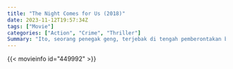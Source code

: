 ```yaml
---
title: "The Night Comes for Us (2018)"
date: 2023-11-12T19:57:34Z
tags: ["Movie"]
categories: ["Action", "Crime", "Thriller"]
Summary: "Ito, seorang penegak geng, terjebak di tengah pemberontakan berbahaya dan kejam dalam keluarga kriminal Triad sekembalinya dari tugas di luar negeri."
---
```


<mux-player stream-type="on-demand"
src="https://kp3d-my.sharepoint.com/personal/ryoo_kp3d_onmicrosoft_com/_layouts/15/download.aspx?share=ETjpka7WFaJNmhO5KPZmN0EBHXJERQtYDoB7jwkfGl0a3w" prefer-playback="mse" controls>

</mux-player>


{{< movieinfo id="449992" >}}

<script src="https://cdn.jsdelivr.net/npm/@mux/mux-player"></script>

 <script type="application/ld+json ">
{
"@context": "https://schema.org/",
"@type": "VideoObject",
"name": "The Night Comes for Us (2018)",
"contentUrl": "https://stream.mux.com/IvETip01m8RbDFW735CBaz2D1w01hW1fUNmIyOOPIesyE.m3u8",
"thumbnailUrl": "https://www.themoviedb.org/t/p/original/s5ksD5C4sBjfeYKPOmB9mpCQLjo.jpg?width=314&fit_mode=preserve&time=25",
"uploadDate": "2023-11-12T19:57:34Z",
}

</script>